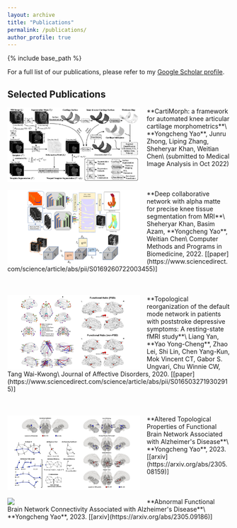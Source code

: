 ```yaml
---
layout: archive
title: "Publications"
permalink: /publications/
author_profile: true
---
```



{% include base_path %}

For a full list of our publications, please refer to my [Google Scholar profile](https://scholar.google.com/citations?user=hXG5NXAAAAAJ&hl=en).

Selected Publications
------

<img align="left" width="300" src="/_pages/publications.assets/paper-CartiMorph-bw.png" style="margin-right: 15px" /> 
**CartiMorph: a framework for automated knee articular cartilage morphometrics**\
**Yongcheng Yao**, Junru Zhong, Liping Zhang, Sheheryar Khan, Weitian Chen\
(submitted to Medical Image Analysis in Oct 2022) <br />
<br /><br /><br />


<img align="left" width="300" src="/_pages/publications.assets/paper-alphaMatte-2022.png" style="margin-right: 15px" /> 
**Deep collaborative network with alpha matte for precise knee tissue segmentation from MRI**\
Sheheryar Khan, Basim Azam, **Yongcheng Yao**, Weitian Chen\
Computer Methods and Programs in Biomedicine, 2022. [[paper](https://www.sciencedirect.com/science/article/abs/pii/S0169260722003455)] <br />
<br /><br /><br />


<img align="left" width="300" src="/_pages/publications.assets/paper-PSD-2020.png" style="margin-right: 15px" /> 
**Topological reorganization of the default mode network in patients with poststroke depressive symptoms: A resting-state fMRI study**\
Liang Yan, **Yao Yong-Cheng**, Zhao Lei, Shi Lin, Chen Yang-Kun, Mok Vincent CT, Gabor S. Ungvari, Chu Winnie CW, Tang Wai-Kwong\
Journal of Affective Disorders, 2020. [[paper](https://www.sciencedirect.com/science/article/abs/pii/S0165032719302915)] <br />
<br /><br /><br />

<img align="left" width="300" src="/_pages/publications.assets/paper-AD-brainNetwork.png" style="margin-right: 15px" /> 
**Altered Topological Properties of Functional Brain Network Associated with Alzheimer's Disease**\
**Yongcheng Yao**, 2023. [[arxiv](https://arxiv.org/abs/2305.08159)] <br />
<br /><br /><br />


<img align="left" width="300" src="/_pages/publications.assets/paper-AD-connectivity.png" style="margin-right: 15px" /> 
**Abnormal Functional Brain Network Connectivity Associated with Alzheimer's Disease**\
**Yongcheng Yao**, 2023. [[arxiv](https://arxiv.org/abs/2305.09186)] <br />
<br /><br /><br />